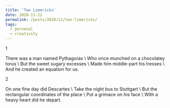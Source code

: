 ```yaml
---
title: 'Two Limericks'
date: 2020-11-22
permalink: /posts/2020/11/two-limericks/
tags:
  - personal
  - creativity
---
```


1

There was a man named Pythagoras \\
Who once munched on a chocolatey torus \\
But the sweet sugary excesses \\
Made him middle-part his tresses \\
And he created an equation for us.

2

On one fine day did Descartes \\
Take the night bus to Stuttgart \\
But the rectangular coordinates of the place \\
Put a grimace on his face \\
With a heavy heart did he depart.